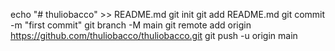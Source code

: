 echo "# thuliobacco" >> README.md
git init
git add README.md
git commit -m "first commit"
git branch -M main
git remote add origin https://github.com/thuliobacco/thuliobacco.git
git push -u origin main
